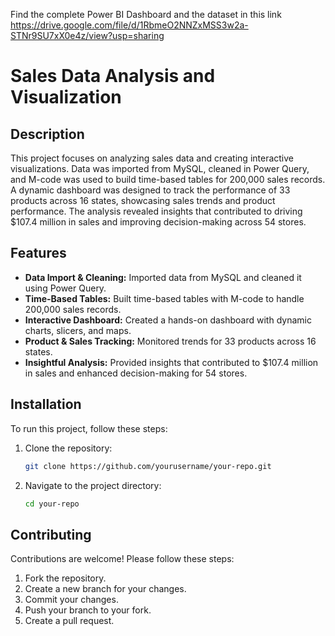 Find the complete Power BI Dashboard and the dataset in this link
https://drive.google.com/file/d/1RbmeO2NNZxMSS3w2a-STNr9SU7xX0e4z/view?usp=sharing
# Sales Data Analysis and Visualization

## Description

This project focuses on analyzing sales data and creating interactive visualizations. Data was imported from MySQL, cleaned in Power Query, and M-code was used to build time-based tables for 200,000 sales records. A dynamic dashboard was designed to track the performance of 33 products across 16 states, showcasing sales trends and product performance. The analysis revealed insights that contributed to driving $107.4 million in sales and improving decision-making across 54 stores.

## Features

- **Data Import & Cleaning:** Imported data from MySQL and cleaned it using Power Query.
- **Time-Based Tables:** Built time-based tables with M-code to handle 200,000 sales records.
- **Interactive Dashboard:** Created a hands-on dashboard with dynamic charts, slicers, and maps.
- **Product & Sales Tracking:** Monitored trends for 33 products across 16 states.
- **Insightful Analysis:** Provided insights that contributed to $107.4 million in sales and enhanced decision-making for 54 stores.

## Installation

To run this project, follow these steps:

1. Clone the repository:
    ```bash
    git clone https://github.com/yourusername/your-repo.git
    ```
2. Navigate to the project directory:
    ```bash
    cd your-repo
    ```

## Contributing

Contributions are welcome! Please follow these steps:

1. Fork the repository.
2. Create a new branch for your changes.
3. Commit your changes.
4. Push your branch to your fork.
5. Create a pull request.


